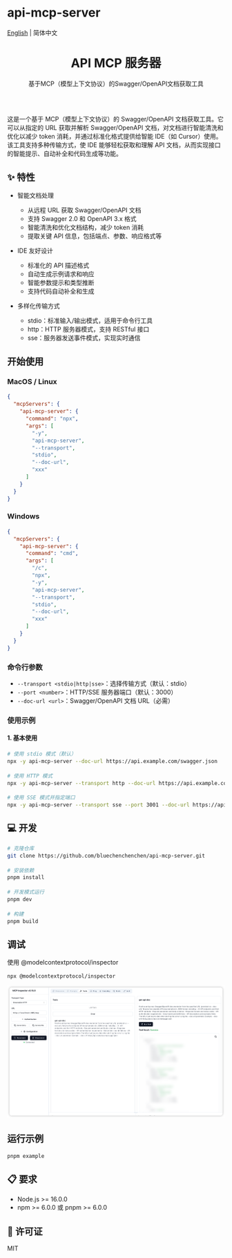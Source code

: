 # api-mcp-server

[English](README.md) | 简体中文

<div align="center">
  <h1> API MCP 服务器</h1>
  <p>基于MCP（模型上下文协议）的Swagger/OpenAPI文档获取工具</p>
  <br />
</div>

<br/>

这是一个基于 MCP（模型上下文协议）的 Swagger/OpenAPI 文档获取工具。它可以从指定的 URL 获取并解析 Swagger/OpenAPI 文档，对文档进行智能清洗和优化以减少 token 消耗，并通过标准化格式提供给智能 IDE（如 Cursor）使用。该工具支持多种传输方式，使 IDE 能够轻松获取和理解 API 文档，从而实现接口的智能提示、自动补全和代码生成等功能。

## ✨ 特性

- 智能文档处理

  - 从远程 URL 获取 Swagger/OpenAPI 文档
  - 支持 Swagger 2.0 和 OpenAPI 3.x 格式
  - 智能清洗和优化文档结构，减少 token 消耗
  - 提取关键 API 信息，包括端点、参数、响应格式等

- IDE 友好设计

  - 标准化的 API 描述格式
  - 自动生成示例请求和响应
  - 智能参数提示和类型推断
  - 支持代码自动补全和生成

- 多样化传输方式

  - stdio：标准输入/输出模式，适用于命令行工具
  - http：HTTP 服务器模式，支持 RESTful 接口
  - sse：服务器发送事件模式，实现实时通信

## 开始使用

### MacOS / Linux

```json
{
  "mcpServers": {
    "api-mcp-server": {
      "command": "npx",
      "args": [
        "-y",
        "api-mcp-server",
        "--transport",
        "stdio",
        "--doc-url",
        "xxx"
      ]
    }
  }
}
```

### Windows

```json
{
  "mcpServers": {
    "api-mcp-server": {
      "command": "cmd",
      "args": [
        "/c",
        "npx",
        "-y",
        "api-mcp-server",
        "--transport",
        "stdio",
        "--doc-url",
        "xxx"
      ]
    }
  }
}
```

### 命令行参数

- `--transport <stdio|http|sse>`：选择传输方式（默认：stdio）
- `--port <number>`：HTTP/SSE 服务器端口（默认：3000）
- `--doc-url <url>`：Swagger/OpenAPI 文档 URL（必需）

### 使用示例

#### 1. 基本使用

```bash
# 使用 stdio 模式（默认）
npx -y api-mcp-server --doc-url https://api.example.com/swagger.json

# 使用 HTTP 模式
npx -y api-mcp-server --transport http --doc-url https://api.example.com/swagger.json

# 使用 SSE 模式并指定端口
npx -y api-mcp-server --transport sse --port 3001 --doc-url https://api.example.com/swagger.json
```

## 💻 开发

```bash
# 克隆仓库
git clone https://github.com/bluechenchenchen/api-mcp-server.git

# 安装依赖
pnpm install

# 开发模式运行
pnpm dev

# 构建
pnpm build
```

## 调试

使用 @modelcontextprotocol/inspector

```
npx @modelcontextprotocol/inspector
```

![](./src/images/inspector.png)

## 运行示例

```bash
pnpm example
```

## 📋 要求

- Node.js >= 16.0.0
- npm >= 6.0.0 或 pnpm >= 6.0.0

## 📄 许可证

MIT
